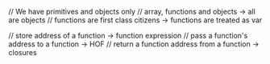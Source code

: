 // We have primitives and objects only
// array, functions and objects -> all are objects
//  functions are first class citizens -> functions are treated as var

// store address of a function -> function expression
//  pass a function's address to a function -> HOF 
//  return a function address from a function  -> closures 
